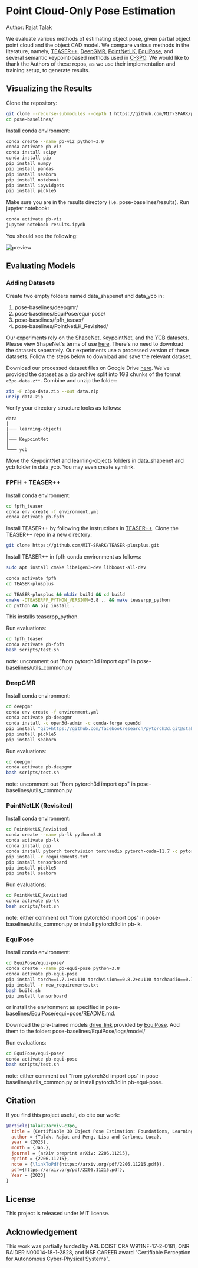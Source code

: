 # Point Cloud-Only Pose Estimation
Author: Rajat Talak

We evaluate various methods of estimating object pose, given partial object point cloud and 
the object CAD model. We compare various methods in the literature, namely,
[TEASER++](https://github.com/MIT-SPARK/TEASER-plusplus),
[DeepGMR](https://github.com/wentaoyuan/deepgmr),
[PointNetLK](https://github.com/Lilac-Lee/PointNetLK_Revisited),
[EquiPose](https://github.com/dragonlong/equi-pose),
and several
semantic keypoint-based methods used in [C-3PO](https://github.com/MIT-SPARK/C-3PO). 
We would like to thank the Authors of these repos, as we use their implementation and training setup, to generate results.


## Visualizing the Results 

Clone the repository:
```bash
git clone --recurse-submodules --depth 1 https://github.com/MIT-SPARK/pose-baselines.git
cd pose-baselines/
```

Install conda environment:
```bash
conda create --name pb-viz python=3.9
conda activate pb-viz
conda install scipy
conda install pip 
pip install numpy
pip install pandas
pip install seaborn
pip install notebook
pip install ipywidgets
pip install pickle5
```

Make sure you are in the results directory (i.e. pose-baselines/results). Run jupyter notebook:
```bash
conda activate pb-viz
jupyter notebook results.ipynb
```
You should see the following:

![preview](docs/pd-results.gif) 



## Evaluating Models

### Adding Datasets

Create two empty folders named data_shapenet and data_ycb in:
1. pose-baselines/deepgmr/
2. pose-baselines/EquiPose/equi-pose/
3. pose-baselines/fpfh_teaser/
4. pose-baselines/PointNetLK_Revisited/

Our experiments rely on  the [ShapeNet](https://shapenet.org/), [KeypointNet](https://github.com/qq456cvb/KeypointNet), 
and the [YCB](https://www.ycbbenchmarks.com/object-models/) datasets. 
Please view ShapeNet's terms of use [here](https://shapenet.org/terms). 
There's no need to download the datasets seperately. 
Our experiments use a processed version of these datasets. 
Follow the steps below to download and save the relevant dataset. 

Download our processed dataset files on Google Drive [here](https://drive.google.com/drive/folders/1EYa8B0dID1vk9bze93pzil8rVj2-fYb5?usp=sharing). 
We've provided the dataset as a zip archive split into 1GB chunks of the format ```c3po-data.z**```.
Combine and unzip the folder:

```bash
zip -F c3po-data.zip --out data.zip
unzip data.zip
```

Verify your directory structure looks as follows:
```
data
|
|─── learning-objects
│  
│─── KeypointNet
│   
└─── ycb
```
Move the KeypointNet and learning-objects folders in data_shapenet and ycb folder in data_ycb. You may even create symlink.


### FPFH + TEASER++

Install conda environment:
```bash
cd fpfh_teaser
conda env create -f environment.yml
conda activate pb-fpfh
```

Install TEASER++ by following the instructions in [TEASER++](https://github.com/MIT-SPARK/TEASER-plusplus). 
Clone the TEASER++ repo in a new directory:
```bash
git clone https://github.com/MIT-SPARK/TEASER-plusplus.git 
```

Install TEASER++ in fpfh conda environment as follows:
```bash
sudo apt install cmake libeigen3-dev libboost-all-dev

conda activate fpfh 
cd TEASER-plusplus

cd TEASER-plusplus && mkdir build && cd build
cmake -DTEASERPP_PYTHON_VERSION=3.8 .. && make teaserpp_python
cd python && pip install .
```
This installs teaserpp_python.

Run evaluations:
```bash
cd fpfh_teaser
conda activate pb-fpfh
bash scripts/test.sh
```
note: uncomment out "from pytorch3d import ops" in pose-baselines/utils_common.py

### DeepGMR

Install conda environment:
```bash
cd deepgmr
conda env create -f environment.yml 
conda activate pb-deepgmr
conda install -c open3d-admin -c conda-forge open3d
pip install "git+https://github.com/facebookresearch/pytorch3d.git@stable"
pip install pickle5 
pip install seaborn
````

Run evaluations:
```bash
cd deepgmr
conda activate pb-deepgmr
bash scripts/test.sh
```
note: uncomment out "from pytorch3d import ops" in pose-baselines/utils_common.py

### PointNetLK (Revisited)

Install conda environment:
```bash
cd PointNetLK_Revisited
conda create --name pb-lk python=3.8
conda activate pb-lk
conda install pip
conda install pytorch torchvision torchaudio pytorch-cuda=11.7 -c pytorch -c nvidia
pip install -r requirements.txt
pip install tensorboard 
pip install pickle5 
pip install seaborn
```

Run evaluations:
```bash
cd PointNetLK_Revisited
conda activate pb-lk
bash scripts/test.sh
```
note: either comment out "from pytorch3d import ops" in pose-baselines/utils_common.py or install pytorch3d in pb-lk.

### EquiPose

Install conda environment:
```bash
cd EquiPose/equi-pose/
conda create --name pb-equi-pose python=3.8
conda activate pb-equi-pose
pip install torch==1.7.1+cu110 torchvision==0.8.2+cu110 torchaudio==0.7.2 -f https://download.pytorch.org/whl/torch_stable.html
pip install -r new_requirements.txt
bash build.sh
pip install tensorboard
```
or install the environment as specified in pose-baselines/EquiPose/equi=pose/README.md. 

Download the pre-trained models [drive_link](https://drive.google.com/drive/folders/1i8EvIugHF8kmk-sgpzAhiQM2a4p1R7cu) 
provided by [EquiPose](https://github.com/dragonlong/equi-pose). Add them to the folder: pose-baselines/EquiPose/logs/model/

Run evaluations:
```bash
cd EquiPose/equi-pose/
conda activate pb-equi-pose 
bash scripts/test.sh
```
note: either comment out "from pytorch3d import ops" in pose-baselines/utils_common.py or install pytorch3d in pb-equi-pose.


## Citation

If you find this project useful, do cite our work:

```bibtex
@article{Talak23arxiv-c3po,
  title = {Certifiable 3D Object Pose Estimation: Foundations, Learning Models, and Self-Training},
  author = {Talak, Rajat and Peng, Lisa and Carlone, Luca},
  year = {2023},
  month = {Jan.},
  journal = {arXiv preprint arXiv: 2206.11215},
  eprint = {2206.11215},
  note = {\linkToPdf{https://arxiv.org/pdf/2206.11215.pdf}},
  pdf={https://arxiv.org/pdf/2206.11215.pdf},
  Year = {2023}
}

```


## License
This project is released under MIT license.


## Acknowledgement
This work was partially funded by ARL DCIST CRA W911NF-17-2-0181, ONR RAIDER N00014-18-1-2828, and NSF CAREER award "Certifiable Perception for Autonomous Cyber-Physical Systems".
